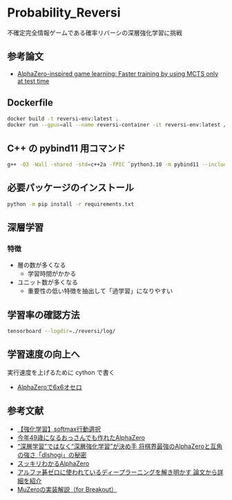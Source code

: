 # Probability_Reversi

不確定完全情報ゲームである確率リバーシの深層強化学習に挑戦

## 参考論文

- [AlphaZero-inspired game learning: Faster training by using MCTS only at test time](https://ieeexplore.ieee.org/stamp/stamp.jsp?arnumber=9893320&casa_token=rf3PGP-FzYwAAAAA:r4SJO2OdFAQVhRcmg0OCg8g0tLvvak3rimdrQGD5M3aXKVbODOEVCpVIsxCM6tDgcSP7rHGofmA)

## Dockerfile

```bash
docker build -t reversi-env:latest .
docker run --gpus=all --name reversi-container -it reversi-env:latest /bin/bash
```

## C++ の pybind11 用コマンド

```bash
g++ -O3 -Wall -shared -std=c++2a -fPIC `python3.10 -m pybind11 --includes` mctsbind.cpp -o cppMCTS`python3.10-config --extension-suffix` -I /usr/include/python3.10
```

## 必要パッケージのインストール

```bash
python -m pip install -r requirements.txt
```

## 深層学習

### 特徴

- 層の数が多くなる
  - 学習時間がかかる
- ユニット数が多くなる
  - 重要性の低い特徴を抽出して「過学習」になりやすい

## 学習率の確認方法

```bash
tensorboard --logdir=./reversi/log/
```

## 学習速度の向上へ

実行速度を上げるために cython で書く

- [AlphaZeroで6x6オセロ](https://qiita.com/AokiMasataka/items/40868c7a09b8d67c3101)

## 参考文献

- [【強化学習】softmax行動選択](https://www.tcom242242.net/entry/ai-2/%E5%BC%B7%E5%8C%96%E5%AD%A6%E7%BF%92/softmax/)
- [今年49歳になるおっさんでも作れたAlphaZero](https://tail-island.github.io/programming/2018/06/20/alpha-zero.html)
- [“深層学習”ではなく“深層強化学習”が決め手 将棋界最強のAlphaZeroと互角の強さ「dlshogi」の秘密](https://logmi.jp/tech/articles/324191)
- [スッキリわかるAlphaZero](https://horomary.hatenablog.com/entry/2021/06/21/000500)
- [アルファ碁ゼロに使われているディープラーニングを解き明かす 論文から詳細を紹介](https://codezine.jp/article/detail/10952)
- [MuZeroの実装解説（for Breakout）](https://horomary.hatenablog.com/entry/2021/08/04/205601)
